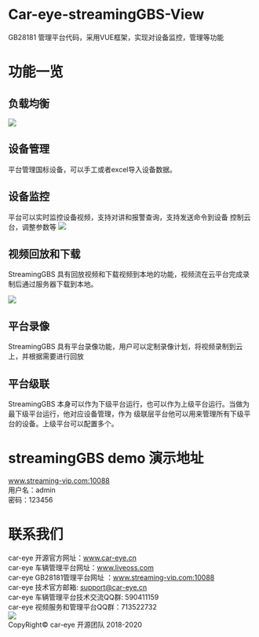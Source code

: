 ﻿# Car-eye-streamingGBS-View
GB28181 管理平台代码，采用VUE框架，实现对设备监控，管理等功能

# 功能一览
## 负载均衡

![](https://gitee.com/careye_open_source_platform_group/car-eye-streaming-gbs-view/raw/main/View.png)

##  设备管理

平台管理国标设备，可以手工或者excel导入设备数据。

##  设备监控


平台可以实时监控设备视频，支持对讲和报警查询，支持发送命令到设备
控制云台，调整参数等
![](https://gitee.com/careye_open_source_platform_group/car-eye-streaming-gbs-view/raw/main/monitor.png)   


##  视频回放和下载
StreamingGBS 具有回放视频和下载视频到本地的功能，视频流在云平台完成录制后通过服务器下载到本地。   


![](https://gitee.com/careye_open_source_platform_group/car-eye-streaming-gbs-view/raw/main/replay.png) 

## 平台录像

StreamingGBS 具有平台录像功能，用户可以定制录像计划，将视频录制到云上，并根据需要进行回放

## 平台级联     

StreamingGBS 本身可以作为下级平台运行，也可以作为上级平台运行。当做为最下级平台运行，他对应设备管理，作为
级联层平台他可以用来管理所有下级平台的设备。上级平台可以配置多个。


# streamingGBS demo 演示地址    
www.streaming-vip.com:10088   
用户名：admin    
密码：123456   


# 联系我们

car-eye 开源官方网址：www.car-eye.cn    
car-eye 车辆管理平台网址：www.liveoss.com  
car-eye GB28181管理平台网址 ：www.streaming-vip.com:10088     
car-eye 技术官方邮箱: support@car-eye.cn  
car-eye 车辆管理平台技术交流QQ群: 590411159   
car-eye 视频服务和管理平台QQ群：713522732   
![](https://gitee.com/careye_open_source_platform_group/car-eye-jtt1078-media-server/raw/master/QQ/QQ.jpg)     
CopyRight©  car-eye 开源团队 2018-2020
